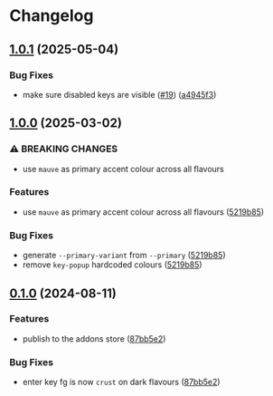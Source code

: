 # Changelog

## [1.0.1](https://github.com/catppuccin/florisboard/compare/v1.0.0...v1.0.1) (2025-05-04)


### Bug Fixes

* make sure disabled keys are visible ([#19](https://github.com/catppuccin/florisboard/issues/19)) ([a4945f3](https://github.com/catppuccin/florisboard/commit/a4945f360095d5716e32db6a0d9ef4aab21b8fdc))

## [1.0.0](https://github.com/catppuccin/florisboard/compare/v0.1.0...v1.0.0) (2025-03-02)


### ⚠ BREAKING CHANGES

* use `mauve` as primary accent colour across all flavours

### Features

* use `mauve` as primary accent colour across all flavours ([5219b85](https://github.com/catppuccin/florisboard/commit/5219b85803e72414cc188ead6941ae198266bfa2))


### Bug Fixes

* generate `--primary-variant` from `--primary` ([5219b85](https://github.com/catppuccin/florisboard/commit/5219b85803e72414cc188ead6941ae198266bfa2))
* remove `key-popup` hardcoded colours ([5219b85](https://github.com/catppuccin/florisboard/commit/5219b85803e72414cc188ead6941ae198266bfa2))

## [0.1.0](https://github.com/catppuccin/florisboard/compare/0.0.1...v0.1.0) (2024-08-11)


### Features

* publish to the addons store ([87bb5e2](https://github.com/catppuccin/florisboard/commit/87bb5e2b6a4f9c9909feda5c6035a9abdc2b57b7))


### Bug Fixes

* enter key fg is now `crust` on dark flavours ([87bb5e2](https://github.com/catppuccin/florisboard/commit/87bb5e2b6a4f9c9909feda5c6035a9abdc2b57b7))
